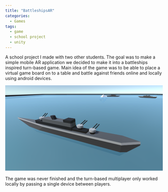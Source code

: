 ```yaml
---
title: "BattleshipsAR"
categories:
  - Games
tags:
  - game
  - school project
  - unity
---
```


A school project I made with two other students. The goal was to make a simple mobile AR application we decided to make it into a battleships inspired turn-based game. Main idea of the game was to be able to place a virtual game board on to a table and battle against friends online and locally using android devices.

![](\assets\games\battleships-ar\BattleshipsAr.png)

The game was never finished and the turn-based multiplayer only worked locally by passing a single device between players. <!---Below is a sort video of early testing of placing down, moving, rotating and resizing the virtual game board.-->